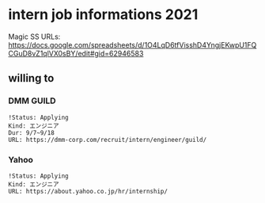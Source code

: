 # intern job informations 2021

Magic SS URLs: https://docs.google.com/spreadsheets/d/1O4LqD6tfVisshD4YngjEKwpU1FQCGuD8vZ1qlVX0sBY/edit#gid=62946583

## willing to

### DMM GUILD

    !Status: Applying
    Kind: エンジニア
    Dur: 9/7~9/18
    URL: https://dmm-corp.com/recruit/intern/engineer/guild/

### Yahoo

    !Status: Applying
    Kind: エンジニア
    URL: https://about.yahoo.co.jp/hr/internship/

